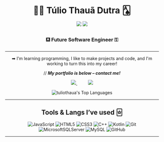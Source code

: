 <h1 align="center">🐱‍👤 Túlio Thauã Dutra 🂡</h1>

<div align="center"> 
  <img src="https://readme-typing-svg.demolab.com?font=Cascadia+Code&size=18&pause=950&color=25FF56&repeat=false&width=420&lines=..%5BHello+World%2C+I'm+T%C3%BAlio+Thau%C3%A3+Dutra%5D.." />
 <img src="https://readme-typing-svg.demolab.com?font=Cascadia+Code&size=22&duration=1000&pause=500&color=25FF56&background=64646400&width=50&lines=%E2%96%AF" /></a>
 
  <h3><b>⛾ Future Software Engineer ⚿</b><h3>
</div>

---

<div align="center" style="text-decoration:none;">
➡︎ I'm learning programming, I like to make projects and code, and I'm working to turn this into my career! 

// **___My portfolio is below – contact me!___**  

<a href="https://tuliothaua.github.io/portfolio-thaua/">  
    <img src="https://img.shields.io/badge/github%20pages-121013?style=for-the-badge&logo=github&logoColor=90EE90"/>
 </a> 
 &nbsp;&nbsp;&nbsp;&nbsp;&nbsp;&nbsp;&nbsp;&nbsp;
 <a href="https://www.linkedin.com/in/tuliothauadutra" >
  <img src="https://img.shields.io/badge/linkedin-%230077B5.svg?style=for-the-badge&logo=linkedin&logoColor=90EE90"/>
</a>


<br>

![tuliothaua's Top Languages](https://github-readme-stats.vercel.app/api/top-langs/?username=tuliothaua&theme=chartreuse-dark&show_icons=true&hide_border=false&layout=compact)
</div>

---

### 

<div align="center"> <h2>Tools & Langs I’ve used 🃟</h2>

![JavaScript](https://img.shields.io/badge/javascript-%23323330.svg?style=for-the-badge&logo=javascript&logoColor=%23F7DF1E)
![HTML5](https://img.shields.io/badge/html5-%23E34F26.svg?style=for-the-badge&logo=html5&logoColor=white)
![CSS3](https://img.shields.io/badge/css3-%231572B6.svg?style=for-the-badge&logo=css3&logoColor=white)
![C++](https://img.shields.io/badge/c++-%2300599C.svg?style=for-the-badge&logo=c%2B%2B&logoColor=white)
![Kotlin](https://img.shields.io/badge/kotlin-%237F52FF.svg?style=for-the-badge&logo=kotlin&logoColor=white)
![Git](https://img.shields.io/badge/git-%23F05033.svg?style=for-the-badge&logo=git&logoColor=white)
![MicrosoftSQLServer](https://img.shields.io/badge/Microsoft%20SQL%20Server-CC2927?style=for-the-badge&logo=microsoft%20sql%20server&logoColor=white)
![MySQL](https://img.shields.io/badge/mysql-4479A1.svg?style=for-the-badge&logo=mysql&logoColor=white)
![GitHub](https://img.shields.io/badge/github-%23121011.svg?style=for-the-badge&logo=github&logoColor=white)

</div>

---
